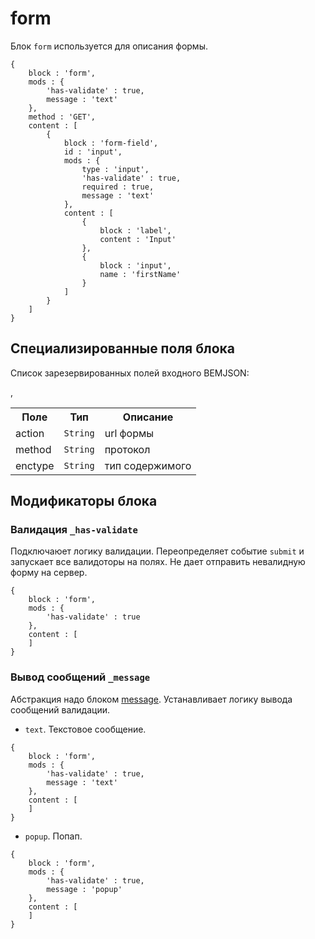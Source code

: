 # form

Блок `form` используется для описания формы.

```bemjson
{
    block : 'form',
    mods : {
        'has-validate' : true,
        message : 'text'
    },
    method : 'GET',
    content : [
        {
            block : 'form-field',
            id : 'input',
            mods : {
                type : 'input',
                'has-validate' : true,
                required : true,
                message : 'text'
            },
            content : [
                {
                    block : 'label',
                    content : 'Input'
                },
                {
                    block : 'input',
                    name : 'firstName'
                }
            ]
        }
    ]
}
```

## Специализированные поля блока

Список зарезервированных полей входного BEMJSON:

<table>
    <tr>
        <th>Поле</th>
        <th>Тип</th>
        <th>Описание</th>
    </tr>
    <tr>
        <td>action</td>
        <td>
            <code>String</code>
        </td>
        <td>url формы</td>
    </tr>,
    <tr>
        <td>method</td>
        <td>
            <code>String</code>
        </td>
        <td>протокол</td>
    </tr>
    <tr>
        <td>enctype</td>
        <td>
            <code>String</code>
        </td>
        <td>тип содержимого</td>
    </tr>
</table>

## Модификаторы блока

### Валидация `_has-validate`

Подключаюет логику валидации. Переопределяет событие `submit` и запускает все валидоторы на полях.
Не дает отправить невалидную форму на сервер.

```bemjson
{
    block : 'form',
    mods : {
        'has-validate' : true
    },
    content : [
    ]
}
```

### Вывод сообщений `_message` 

Абстракция надо блоком [message](../message/message.ru.md). Устанавливает логику вывода сообщений валидации.
 
* `text`. Текстовое сообщение.

```bemjson
{
    block : 'form',
    mods : {
        'has-validate' : true,
        message : 'text'
    },
    content : [
    ]
}
```

* `popup`. Попап.

```bemjson
{
    block : 'form',
    mods : {
        'has-validate' : true,
        message : 'popup'
    },
    content : [
    ]
}
```
